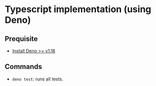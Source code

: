 # Typescript implementation (using Deno)

## Prequisite

- [Install Deno >= v1.18](https://deno.land/#installation)

## Commands

- `deno test`: runs all tests.
